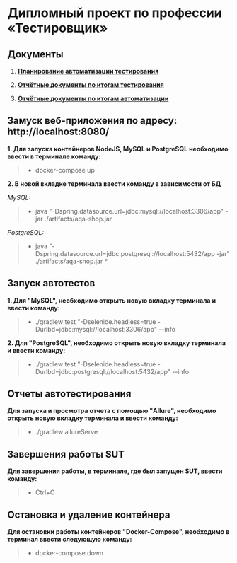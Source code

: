# Дипломный проект по профессии «Тестировщик»
## Документы

1. **[Планирование автоматизации тестирования](https://github.com/Vitalya717/Project_diploma/blob/main/documents/Plan.md)**

2. **[Отчётные документы по итогам тестирования](https://github.com/Vitalya717/Project_diploma/blob/main/documents/Report.md)**

3. **[Отчётные документы по итогам автоматизации](https://github.com/Vitalya717/Project_diploma/blob/main/documents/Summary.md)**

## Замуск веб-приложения по адресу: http://localhost:8080/

**1. Для запуска контейнеров NodeJS, MySQL и PostgreSQL необходимо ввести в терминале команду:**
> * docker-compose up

**2. В новой вкладке терминала ввести команду в зависимости от БД**
   
   *MySQL:*
   > * java "-Dspring.datasource.url=jdbc:mysql://localhost:3306/app" -jar ./artifacts/aqa-shop.jar

   *PostgreSQL:*
   > * java "-Dspring.datasource.url=jdbc:postgresql://localhost:5432/app -jar" ./artifacts/aqa-shop.jar
>    * 
## Запуск автотестов

**1. Для "MySQL", необходимо открыть новую вкладку терминала и ввести команду:**
> * ./gradlew test "-Dselenide.headless=true -Durlbd=jdbc:mysql://localhost:3306/app" --info

**2. Для "PostgreSQL", необходимо открыть новую вкладку терминала и ввести команду:**
> * ./gradlew test "-Dselenide.headless=true -Durlbd=jdbc:postgresql://localhost:5432/app" --info

## Отчеты автотестирования

**Для запуска и просмотра отчета с помощью "Allure", необходимо открыть новую вкладку терминала и ввести команду:**
> * ./gradlew allureServe

## Завершения работы SUT

**Для завершения работы, в терминале, где был запущен SUT, ввести команду:**
> * Ctrl+C

## Остановка и удаление контейнера

**Для остановки работы контейнеров "Docker-Compose", необходимо в терминал ввести следующую команду:**
> * docker-compose down




